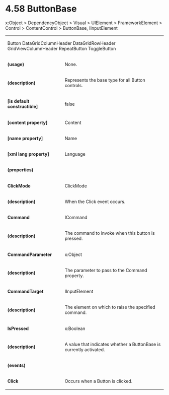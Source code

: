 <html dir="LTR" xmlns:mshelp="http://msdn.microsoft.com/mshelp" xmlns:ddue="http://ddue.schemas.microsoft.com/authoring/2003/5" xmlns:xlink="http://www.w3.org/1999/xlink" xmlns:tool="http://www.microsoft.com/tooltip"><body><input type="hidden" id="userDataCache" class="userDataStyle"><input type="hidden" id="hiddenScrollOffset"><img id="dropDownImage" style="display:none; height:0; width:0;" src="../local/drpdown.gif"><img id="dropDownHoverImage" style="display:none; height:0; width:0;" src="../local/drpdown_orange.gif"><img id="collapseImage" style="display:none; height:0; width:0;" src="../local/collapse.gif"><img id="expandImage" style="display:none; height:0; width:0;" src="../local/exp.gif"><img id="collapseAllImage" style="display:none; height:0; width:0;" src="../local/collall.gif"><img id="expandAllImage" style="display:none; height:0; width:0;" src="../local/expall.gif"><img id="copyImage" style="display:none; height:0; width:0;" src="../local/copycode.gif"><img id="copyHoverImage" style="display:none; height:0; width:0;" src="../local/copycodeHighlight.gif"><div id="header"><h1 class="heading">4.58 ButtonBase</h1></div><div id="mainSection"><div id="mainBody"><div id="allHistory" class="saveHistory" onsave="saveAll()" onload="loadAll()"></div>
				<p xmlns:wsd="http://wsdev.schemas.microsoft.com/authoring/2008/2" xmlns:msxsl="urn:schemas-microsoft-com:xslt" xmlns:script="urn:script" xmlns:build="urn:build">
				</p>
			<div id="sectionSection0" class="section" name="collapseableSection"><content xmlns="http://ddue.schemas.microsoft.com/authoring/2003/5" xmlns:wsd="http://wsdev.schemas.microsoft.com/authoring/2008/2" xmlns:msxsl="urn:schemas-microsoft-com:xslt" xmlns:script="urn:script" xmlns:build="urn:build">
				</content></div><div id="sectionSection1" class="section" name="collapseableSection"><content xmlns="http://ddue.schemas.microsoft.com/authoring/2003/5" xmlns:wsd="http://wsdev.schemas.microsoft.com/authoring/2008/2" xmlns:msxsl="urn:schemas-microsoft-com:xslt" xmlns:script="urn:script" xmlns:build="urn:build">
					<p xmlns="">
						<mshelp:link keywords="ede4c53c-28c9-420a-b2bb-74ad1d6320fd" tabindex="0">x:Object</mshelp:link> &gt; <mshelp:link keywords="6ca4c982-6a3c-4708-a5ca-065f010b3dc0" tabindex="0">DependencyObject</mshelp:link> &gt; <mshelp:link keywords="c4c8f245-288c-44c4-bcea-89389c44d899" tabindex="0">Visual</mshelp:link> &gt; <mshelp:link keywords="85f0d550-3bad-4102-8d34-f13f46f65e31" tabindex="0">UIElement</mshelp:link> &gt; <mshelp:link keywords="3300bec6-ae43-49c6-8599-29825a5d7b31" tabindex="0">FrameworkElement</mshelp:link> &gt; <mshelp:link keywords="e54f2148-29ff-423c-b3a4-24fce557f41c" tabindex="0">Control</mshelp:link> &gt; <mshelp:link keywords="65050ae7-36eb-4821-89a3-d3178f5b9e5f" tabindex="0">ContentControl</mshelp:link> &gt; ButtonBase, <mshelp:link keywords="c1b80d87-0aaa-416b-b1fc-d13cf0ea5c1e" tabindex="0">IInputElement</mshelp:link></p>
					<p xmlns=""><b></b></p><table class="ProtocolAuthoredTable" xmlns=""><tr>
								<td colspan="2">
									<p>
										<mshelp:link keywords="8241d13a-93a9-4d83-a4cb-ce216fa95a97" tabindex="0">Button</mshelp:link> <mshelp:link keywords="9307bc68-35a3-481a-9a9c-7fd457c777f1" tabindex="0">DataGridColumnHeader</mshelp:link> <mshelp:link keywords="d2be6d12-8edc-4a9a-9896-2de160e0706b" tabindex="0">DataGridRowHeader</mshelp:link> <mshelp:link keywords="fe0c8916-d35f-41cf-9397-95928a2450b6" tabindex="0">GridViewColumnHeader</mshelp:link> <mshelp:link keywords="04b1ebfb-a4cc-4a68-9868-4234f1b92220" tabindex="0">RepeatButton</mshelp:link> <mshelp:link keywords="265e2e5c-b0e4-4d2f-a09b-2ecb15f4782a" tabindex="0">ToggleButton</mshelp:link></p>
								</td>
							</tr><tr>
							<td>
								<p>
									<b>(usage)</b>
								</p>
							</td>
							<td>
								<p>None.</p>
							</td>
						</tr><tr>
							<td>
								<p>
									<b>(description)</b>
								</p>
							</td>
							<td>
								<p>Represents the base type for all Button controls.</p>
							</td>
						</tr><tr>
							<td>
								<p>
									<b>[is default constructible]</b>
								</p>
							</td>
							<td>
								<p>false</p>
							</td>
						</tr><tr>
							<td>
								<p>
									<b>[content property]</b>
								</p>
							</td>
							<td>
								<p>Content</p>
							</td>
						</tr><tr>
							<td>
								<p>
									<b>[name property]</b>
								</p>
							</td>
							<td>
								<p>Name</p>
							</td>
						</tr><tr>
							<td>
								<p>
									<b>[xml lang property]</b>
								</p>
							</td>
							<td>
								<p>Language</p>
							</td>
						</tr><tr>
							<td>
								<p>
									<b>(properties)</b>
								</p>
							</td>
							<td>
							</td>
						</tr><tr>
							<td>
								<p>
									<b>ClickMode</b>
								</p>
							</td>
							<td>
								<p>
									<mshelp:link keywords="785a1b5e-f6f8-4538-b5c2-3ac6f01671ba" tabindex="0">ClickMode</mshelp:link>
								</p>
							</td>
						</tr><tr>
							<td>
								<p>
									<b>(description)</b>
								</p>
							</td>
							<td>
								<p>When the Click event occurs.</p>
							</td>
						</tr><tr>
							<td>
								<p>
									<b>Command</b>
								</p>
							</td>
							<td>
								<p>
									<mshelp:link keywords="151b5416-ed24-42cb-8a94-c85cd9791a84" tabindex="0">ICommand</mshelp:link>
								</p>
							</td>
						</tr><tr>
							<td>
								<p>
									<b>(description)</b>
								</p>
							</td>
							<td>
								<p>The command to invoke when this button is pressed.</p>
							</td>
						</tr><tr>
							<td>
								<p>
									<b>CommandParameter</b>
								</p>
							</td>
							<td>
								<p>
									<mshelp:link keywords="ede4c53c-28c9-420a-b2bb-74ad1d6320fd" tabindex="0">x:Object</mshelp:link>
								</p>
							</td>
						</tr><tr>
							<td>
								<p>
									<b>(description)</b>
								</p>
							</td>
							<td>
								<p>The parameter to pass to the Command property.</p>
							</td>
						</tr><tr>
							<td>
								<p>
									<b>CommandTarget</b>
								</p>
							</td>
							<td>
								<p>
									<mshelp:link keywords="c1b80d87-0aaa-416b-b1fc-d13cf0ea5c1e" tabindex="0">IInputElement</mshelp:link>
								</p>
							</td>
						</tr><tr>
							<td>
								<p>
									<b>(description)</b>
								</p>
							</td>
							<td>
								<p>The element on which to raise the specified command.</p>
							</td>
						</tr><tr>
							<td>
								<p>
									<b>IsPressed</b>
								</p>
							</td>
							<td>
								<p>
									<mshelp:link keywords="936164dd-836e-4cb8-9aab-8921de048dd2" tabindex="0">x:Boolean</mshelp:link>
								</p>
							</td>
						</tr><tr>
							<td>
								<p>
									<b>(description)</b>
								</p>
							</td>
							<td>
								<p>A value that indicates whether a ButtonBase is currently activated.</p>
							</td>
						</tr><tr>
							<td>
								<p>
									<b>(events)</b>
								</p>
							</td>
							<td>
							</td>
						</tr><tr>
							<td>
								<p>
									<b>Click</b>
								</p>
							</td>
							<td>
								<p>Occurs when a Button is clicked.</p>
							</td>
						</tr></table>
				</content></div><!--[if gte IE 5]>
			<tool:tip element="languageFilterToolTip" avoidmouse="false"/>
		<![endif]--></div><a name="feedback"></a><span></span></div></body></html>